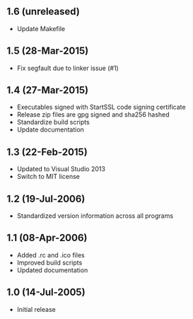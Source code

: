 ## 1.6 (unreleased)

  * Update Makefile
  
## 1.5 (28-Mar-2015)

  * Fix segfault due to linker issue (#1)

## 1.4 (27-Mar-2015)

  * Executables signed with StartSSL code signing certificate
  * Release zip files are gpg signed and sha256 hashed
  * Standardize build scripts
  * Update documentation

## 1.3 (22-Feb-2015)

  * Updated to Visual Studio 2013
  * Switch to MIT license

## 1.2 (19-Jul-2006)

  * Standardized version information across all programs

## 1.1 (08-Apr-2006)

  * Added .rc and .ico files
  * Improved build scripts
  * Updated documentation

## 1.0 (14-Jul-2005)

  * Initial release
